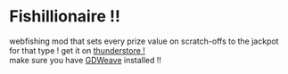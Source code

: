# Fishillionaire !!
webfishing mod that sets every prize value on scratch-offs to the jackpot for that type ! get it on [thunderstore !](https://thunderstore.io/c/webfishing/p/z3roco01/Fishillionaire/)</br>
make sure you have [GDWeave](https://github.com/NotNite/GDWeave/) installed !!